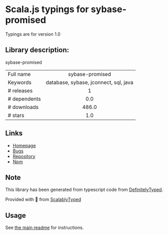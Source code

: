 
# Scala.js typings for sybase-promised

Typings are for version 1.0

## Library description:
sybase-promised

|                    |                 |
| ------------------ | :-------------: |
| Full name          | sybase-promised |
| Keywords           | database, sybase, jconnect, sql, java |
| # releases         | 1 |
| # dependents       | 0.0 |
| # downloads        | 486.0 |
| # stars            | 1.0 |

## Links
- [Homepage](https://github.com/mscamargo/sybase-promised#readme)
- [Bugs](https://github.com/mscamargo/sybase-promised/issues)
- [Repository](https://github.com/mscamargo/sybase-promised)
- [Npm](https://www.npmjs.com/package/sybase-promised)
    


## Note
This library has been generated from typescript code from [DefinitelyTyped](https://definitelytyped.org).

Provided with :purple_heart: from [ScalablyTyped](https://github.com/oyvindberg/ScalablyTyped)

## Usage
See [the main readme](../../readme.md) for instructions.


